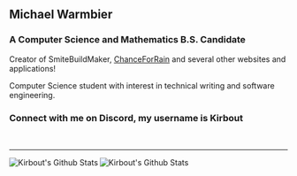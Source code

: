 ## Michael Warmbier

### A Computer Science and Mathematics B.S. Candidate

Creator of SmiteBuildMaker, [ChanceForRain](http://chanceforrain.info/) and several other websites and applications!

Computer Science student with interest in technical writing and software engineering.


### Connect with me on Discord, my username is Kirbout

</br>

---

<img align="left" alt="Kirbout's Github Stats" src="https://github-readme-stats.vercel.app/api/top-langs?username=MichaelWarmbier&show_icons=true&locale=en&layout=compact&theme=react"/>
<img align="left" alt="Kirbout's Github Stats" src="https://github-readme-stats.vercel.app/api?username=michaelwarmbier&show_icons=true&locale=en&theme=react"/>

[website]: http://michaelwarmbier.com
[discord]: https://discord.gg/nEBXeQWzPR
[youtube]: https://www.youtube.com/channel/UC1HP88o4kwLze82F2KDPoVw
[myRepl]: https://replit.com/@Kirbout
[twitter]: https://twitter.com/MichaelWarmbier
[linkedin]: https://www.linkedin.com/in/michaelwarmbier/

[github]: https://github.com/
[repl]: ttps://replit.com/
[atom]: https://atom.io/
[node]: https://nodejs.org/en/
[ts]: https://www.typescriptlang.org/
[visualstudio]: https://code.visualstudio.com/
[gamemaker]: https://www.yoyogames.com/en/gamemaker
[markdown]: https://www.markdownguide.org/
[codepen]: https://codepen.io/


